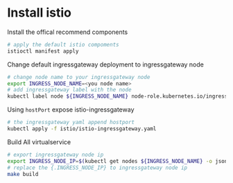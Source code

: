 # Install istio

<!-- markdownlint-disable MD013 -->
Install the offical recommend components

```bash
# apply the default istio compoments
istioctl manifest apply
```

Change default ingressgateway deployment to ingressgateway node

```bash
# change node name to your ingressgateway node
export INGRESS_NODE_NAME=<you node name>
# add ingressgateway label with the node
kubectl label node ${INGRESS_NODE_NAME} node-role.kubernetes.io/ingressgateway=ingressgateway
```

Using `hostPort` expose istio-ingressgateway

```bash
# the ingressgateway yaml append hostport
kubectl apply -f istio/istio-ingressgateway.yaml
```

Build All virtualservice

```bash
# export ingressgateway node ip
export INGRESS_NODE_IP=$(kubectl get nodes ${INGRESS_NODE_NAME} -o jsonpath='{ .status.addresses[?(@.type=="InternalIP")].address }')
# replace the {.INGRESS_NODE_IP} to ingressgateway node ip
make build
```
